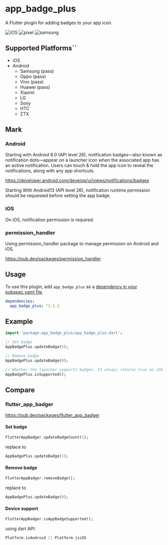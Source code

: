 # app_badge_plus

A Flutter plugin for adding badges to your app icon.

![iOS](https://raw.githubusercontent.com/windows7lake/app_badge_plus/main/screenshot/iOS.png)
![pixel](https://raw.githubusercontent.com/windows7lake/app_badge_plus/main/screenshot/pixel.png)
![samsung](https://raw.githubusercontent.com/windows7lake/app_badge_plus/main/screenshot/samsung.png)

## Supported Platforms``
- iOS
- Android
    - Samsung (pass)
    - Oppo (pass)
    - Vivo (pass)
    - Huawei (pass)
    - Xiaomi
    - LG
    - Sony
    - HTC
    - ZTX

## Mark

### Android

Starting with Android 8.0 (API level 26), notification badges—also known as notification 
dots—appear on a launcher icon when the associated app has an active notification. Users can 
touch & hold the app icon to reveal the notifications, along with any app shortcuts.

https://developer.android.com/develop/ui/views/notifications/badges

Starting With Android13 (API level 26), notification runtime permission should be requested before setting the app badge.

### iOS

On iOS, notification permission is required.

### permission_handler 

Using permission_handler package to manage permission on Android and iOS.

https://pub.dev/packages/permission_handler


## Usage

To use this plugin, add `app_badge_plus` as a [dependency in your pubspec.yaml file](https://flutter.io/platform-plugins/).

```yaml
dependencies:
  app_badge_plus: ^1.1.2
```

## Example

```dart
import 'package:app_badge_plus/app_badge_plus.dart';

// Set badge
AppBadgePlus.updateBadge(5);

// Remove badge
AppBadgePlus.updateBadge(0);

// Whether the launcher supports badges. It always returns true on iOS and it will return false on Android if the launcher doesn't support badges.
AppBadgePlus.isSupported();
```

## Compare

### flutter_app_badger

https://pub.dev/packages/flutter_app_badger

#### Set badge

```dart
FlutterAppBadger.updateBadgeCount(1);
```

replace to 


```dart
AppBadgePlus.updateBadge(1);
```

#### Remove badge

```dart
FlutterAppBadger.removeBadge();
```

replace to 


```dart
AppBadgePlus.updateBadge(0);
```

#### Device support

```dart
FlutterAppBadger.isAppBadgeSupported();
```

using dart API: 

```dart
Platform.isAndroid || Platform.isiOS
```







